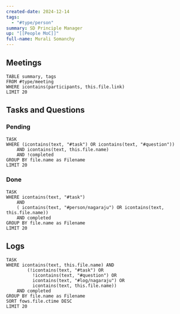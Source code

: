 ```yaml
---
created-date: 2024-12-14
tags:
  - "#type/person"
summary: SD Principle Manager
up: "[[People MoC]]"
full-name: Murali Somanchy
---
```


## Meetings

```dataview
TABLE summary, tags
FROM #type/meeting
WHERE icontains(participants, this.file.link)
LIMIT 20
```

## Tasks and Questions

### Pending

```dataview
TASK
WHERE (icontains(text, "#task") OR icontains(text, "#question"))
	AND icontains(text, this.file.name)
	AND !completed
GROUP BY file.name as Filename
LIMIT 20
```

### Done

```dataview
TASK
WHERE icontains(text, "#task")
	AND 
	( icontains(text, "#person/nagaraju") OR icontains(text, this.file.name))
	AND completed
GROUP BY file.name as Filename
LIMIT 20
```

## Logs

```dataview
TASK
WHERE icontains(text, this.file.name) AND 
		(!icontains(text, "#task") OR
		  !icontains(text, "#question") OR
		  icontains(text, "#log/nagaraju") OR
		  icontains(text, this.file.name))
	AND completed
GROUP BY file.name as Filename
SORT fows.file.ctime DESC
LIMIT 20
```
